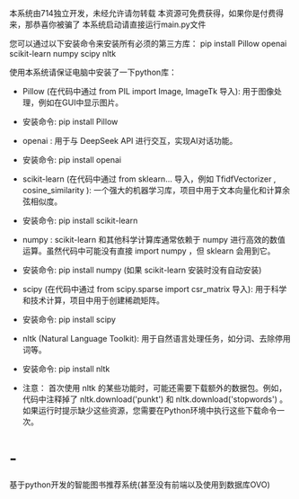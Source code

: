 本系统由714独立开发，未经允许请勿转载
本资源可免费获得，如果你是付费得来，那恭喜你被骗了
本系统启动请直接运行main.py文件

您可以通过以下安装命令来安装所有必须的第三方库：
pip install Pillow openai scikit-learn numpy scipy nltk

使用本系统请保证电脑中安装了一下python库：
- Pillow (在代码中通过 from PIL import Image, ImageTk 导入): 用于图像处理，例如在GUI中显示图片。
- 安装命令: pip install Pillow

- openai : 用于与 DeepSeek API 进行交互，实现AI对话功能。
- 安装命令: pip install openai

- scikit-learn (在代码中通过 from sklearn... 导入，例如 TfidfVectorizer , cosine_similarity ): 一个强大的机器学习库，项目中用于文本向量化和计算余弦相似度。
- 安装命令: pip install scikit-learn

- numpy : scikit-learn 和其他科学计算库通常依赖于 numpy 进行高效的数值运算。虽然代码中可能没有直接 import numpy ，但 sklearn 会用到它。
- 安装命令: pip install numpy (如果 scikit-learn 安装时没有自动安装)

- scipy (在代码中通过 from scipy.sparse import csr_matrix 导入): 用于科学和技术计算，项目中用于创建稀疏矩阵。
- 安装命令: pip install scipy

- nltk (Natural Language Toolkit): 用于自然语言处理任务，如分词、去除停用词等。
- 安装命令: pip install nltk
- 注意： 首次使用 nltk 的某些功能时，可能还需要下载额外的数据包。例如，代码中注释掉了 nltk.download('punkt') 和 nltk.download('stopwords') 。如果运行时提示缺少这些资源，您需要在Python环境中执行这些下载命令一次。


# -
基于python开发的智能图书推荐系统(甚至没有前端以及使用到数据库OVO)
